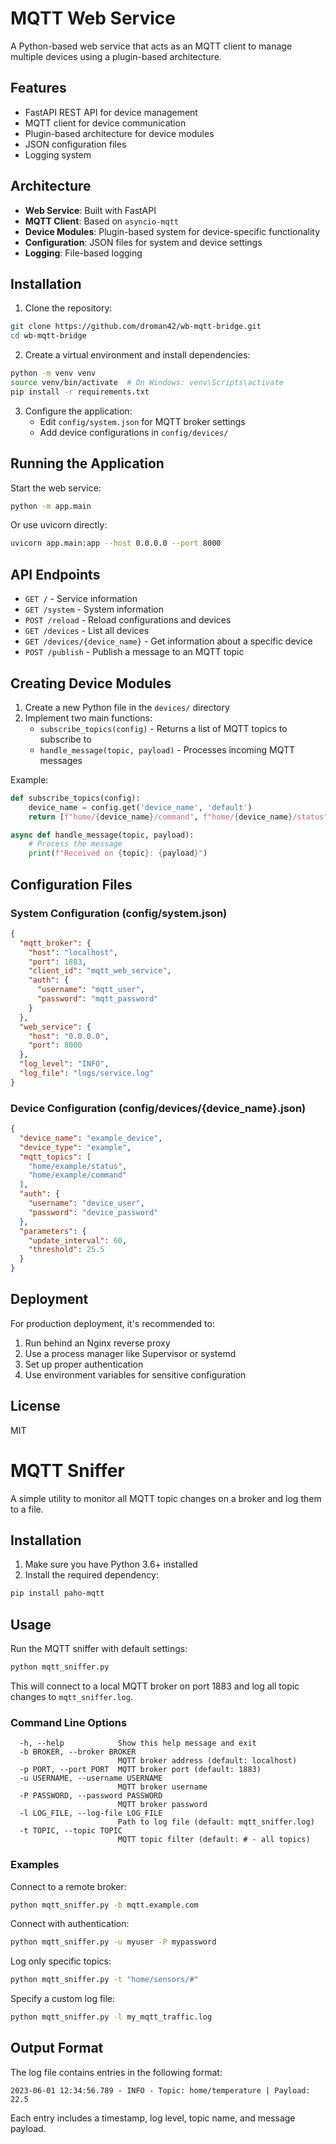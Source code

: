# MQTT Web Service

A Python-based web service that acts as an MQTT client to manage multiple devices using a plugin-based architecture.

## Features

- FastAPI REST API for device management
- MQTT client for device communication
- Plugin-based architecture for device modules
- JSON configuration files
- Logging system

## Architecture

- **Web Service**: Built with FastAPI
- **MQTT Client**: Based on `asyncio-mqtt`
- **Device Modules**: Plugin-based system for device-specific functionality
- **Configuration**: JSON files for system and device settings
- **Logging**: File-based logging

## Installation

1. Clone the repository:
```bash
git clone https://github.com/droman42/wb-mqtt-bridge.git
cd wb-mqtt-bridge
```

2. Create a virtual environment and install dependencies:
```bash
python -m venv venv
source venv/bin/activate  # On Windows: venv\Scripts\activate
pip install -r requirements.txt
```

3. Configure the application:
   - Edit `config/system.json` for MQTT broker settings
   - Add device configurations in `config/devices/`

## Running the Application

Start the web service:

```bash
python -m app.main
```

Or use uvicorn directly:

```bash
uvicorn app.main:app --host 0.0.0.0 --port 8000
```

## API Endpoints

- `GET /` - Service information
- `GET /system` - System information
- `POST /reload` - Reload configurations and devices
- `GET /devices` - List all devices
- `GET /devices/{device_name}` - Get information about a specific device
- `POST /publish` - Publish a message to an MQTT topic

## Creating Device Modules

1. Create a new Python file in the `devices/` directory
2. Implement two main functions:
   - `subscribe_topics(config)` - Returns a list of MQTT topics to subscribe to
   - `handle_message(topic, payload)` - Processes incoming MQTT messages

Example:
```python
def subscribe_topics(config):
    device_name = config.get('device_name', 'default')
    return [f"home/{device_name}/command", f"home/{device_name}/status"]

async def handle_message(topic, payload):
    # Process the message
    print(f"Received on {topic}: {payload}")
```

## Configuration Files

### System Configuration (config/system.json)

```json
{
  "mqtt_broker": {
    "host": "localhost",
    "port": 1883,
    "client_id": "mqtt_web_service",
    "auth": {
      "username": "mqtt_user",
      "password": "mqtt_password"
    }
  },
  "web_service": {
    "host": "0.0.0.0",
    "port": 8000
  },
  "log_level": "INFO",
  "log_file": "logs/service.log"
}
```

### Device Configuration (config/devices/{device_name}.json)

```json
{
  "device_name": "example_device",
  "device_type": "example",
  "mqtt_topics": [
    "home/example/status",
    "home/example/command"
  ],
  "auth": {
    "username": "device_user",
    "password": "device_password"
  },
  "parameters": {
    "update_interval": 60,
    "threshold": 25.5
  }
}
```

## Deployment

For production deployment, it's recommended to:

1. Run behind an Nginx reverse proxy
2. Use a process manager like Supervisor or systemd
3. Set up proper authentication
4. Use environment variables for sensitive configuration

## License

MIT 

# MQTT Sniffer

A simple utility to monitor all MQTT topic changes on a broker and log them to a file.

## Installation

1. Make sure you have Python 3.6+ installed
2. Install the required dependency:

```bash
pip install paho-mqtt
```

## Usage

Run the MQTT sniffer with default settings:

```bash
python mqtt_sniffer.py
```

This will connect to a local MQTT broker on port 1883 and log all topic changes to `mqtt_sniffer.log`.

### Command Line Options

```
  -h, --help            Show this help message and exit
  -b BROKER, --broker BROKER
                        MQTT broker address (default: localhost)
  -p PORT, --port PORT  MQTT broker port (default: 1883)
  -u USERNAME, --username USERNAME
                        MQTT broker username
  -P PASSWORD, --password PASSWORD
                        MQTT broker password
  -l LOG_FILE, --log-file LOG_FILE
                        Path to log file (default: mqtt_sniffer.log)
  -t TOPIC, --topic TOPIC
                        MQTT topic filter (default: # - all topics)
```

### Examples

Connect to a remote broker:
```bash
python mqtt_sniffer.py -b mqtt.example.com
```

Connect with authentication:
```bash
python mqtt_sniffer.py -u myuser -P mypassword
```

Log only specific topics:
```bash
python mqtt_sniffer.py -t "home/sensors/#"
```

Specify a custom log file:
```bash
python mqtt_sniffer.py -l my_mqtt_traffic.log
```

## Output Format

The log file contains entries in the following format:
```
2023-06-01 12:34:56.789 - INFO - Topic: home/temperature | Payload: 22.5
```

Each entry includes a timestamp, log level, topic name, and message payload. 